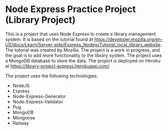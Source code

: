 Node Express Practice Project (Library Project)
============================

This is a project that uses Node Express to create a library management system. It is based on the tutorial found at <https://developer.mozilla.org/en-US/docs/Learn/Server-side/Express_Nodejs/Tutorial_local_library_website>. The tutorial was created by Mozilla. The project is a work in progress, and the goal is to add more functionality to the library system. The project uses a MongoDB database to store the data. The project is deployed on Heroku at <https://library-project-express.herokuapp.com/>.

The project uses the following technologies:

* NodeJS
* Express
* Node-Express-Generator
* Node-Express-Validator
* Pug
* MongoDB
* Mongoose
* Railway
